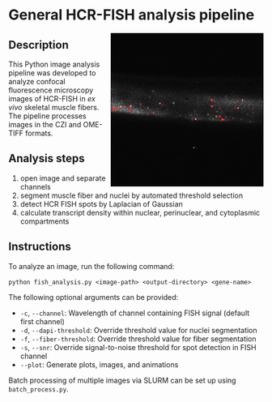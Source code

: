 # General HCR-FISH analysis pipeline

<picture>
    <source media="max-width:1536px" srcset="img/01-spot-overlay.gif">
    <img align="right" src="img/01-spot-overlay.gif" alt="01-spot-overlay" width=300 border="1">
</picture>

## Description
This Python image analysis pipeline was developed to analyze confocal fluorescence microscopy images of HCR-FISH in _ex vivo_ skeletal muscle fibers. The pipeline processes images in the CZI and OME-TIFF formats.

## Analysis steps
1. open image and separate channels
2. segment muscle fiber and nuclei by automated threshold selection
3. detect HCR FISH spots by Laplacian of Gaussian
4. calculate transcript density within nuclear, perinuclear, and cytoplasmic compartments

## Instructions
To analyze an image, run the following command:

```
python fish_analysis.py <image-path> <output-directory> <gene-name>
```

The following optional arguments can be provided:
- `-c`, `--channel`: Wavelength of channel containing FISH signal (default first channel)
- `-d`, `--dapi-threshold`: Override threshold value for nuclei segmentation
- `-f`, `--fiber-threshold`: Override threshold value for fiber segmentation
- `-s`, `--snr`: Override signal-to-noise threshold for spot detection in FISH channel
- `--plot`: Generate plots, images, and animations 

Batch processing of multiple images via SLURM can be set up using `batch_process.py`.
